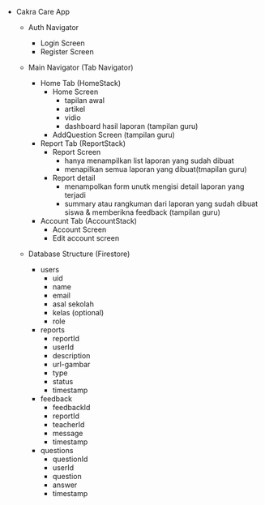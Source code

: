 - Cakra Care App
    - Auth Navigator
      - Login Screen
      - Register Screen
    - Main Navigator (Tab Navigator)
      - Home Tab (HomeStack)
        - Home Screen
          - tapilan awal
          - artikel
          - vidio
          - dashboard hasil laporan (tampilan guru)
        - AddQuestion Screen (tampilan guru)
      - Report Tab (ReportStack)
        - Report Screen
          - hanya menampilkan list laporan yang sudah dibuat
          - menapilkan semua laporan yang dibuat(tmapilan guru)
        - Report detail
          - menampolkan form unutk mengisi detail laporan yang terjadi
          - summary atau rangkuman dari laporan yang sudah dibuat siswa  & memberikna feedback (tampilan guru)
      - Account Tab (AccountStack)
        - Account Screen
        - Edit account screen

    - Database Structure (Firestore)
      - users
          - uid
          - name
          - email
          - asal sekolah
          - kelas (optional)
          - role
      - reports
          - reportId
          - userId
          - description
          - url-gambar
          - type
          - status
          - timestamp
      - feedback
          - feedbackId
          - reportId
          - teacherId
          - message
          - timestamp
      - questions
          - questionId
          - userId
          - question
          - answer
          - timestamp
